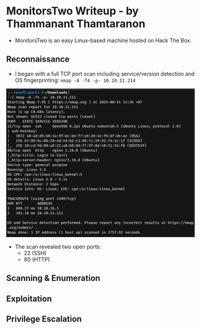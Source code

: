 # MonitorsTwo Writeup - by Thammanant Thamtaranon  

- MonitorsTwo is an easy Linux-based machine hosted on Hack The Box.

## Reconnaissance  
- I began with a full TCP port scan including service/version detection and OS fingerprinting:  `nmap -A -T4 -p- 10.10.11.214`  

![Nmap_Scan](Nmap_Scan.png)  

- The scan revealed two open ports:  
  - 22 (SSH)  
  - 80 (HTTP)  

## Scanning & Enumeration  


## Exploitation  


## Privilege Escalation  
